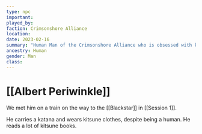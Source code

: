 ```yaml
---
type: npc
important:
played_by:
faction: Crimsonshore Alliance
location: 
date: 2023-02-16
summary: "Human Man of the Crimsonshore Alliance who is obsessed with kitsune people and culture"
ancestry: Human
gender: Man
class: 
---
```

# [[Albert Periwinkle]]

We met him on a train on the way to the [[Blackstar]] in [[Session 1]].

He carries a katana and wears kitsune clothes, despite being a human. He reads a lot of kitsune books.